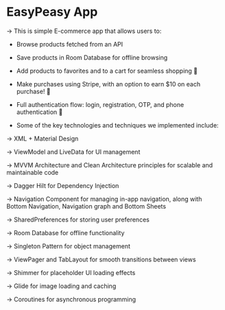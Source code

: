 # EasyPeasy App
-> This is simple E-commerce app that allows users to:

- Browse products fetched from an API

- Save products in Room Database for offline browsing

- Add products to favorites and to a cart for seamless shopping 🛒

- Make purchases using Stripe, with an option to earn $10 on each purchase! 💸

- Full authentication flow: login, registration, OTP, and phone authentication 📲

- Some of the key technologies and techniques we implemented include:

 -> XML + Material Design 

 -> ViewModel and LiveData for UI management

 -> MVVM Architecture and Clean Architecture principles for scalable and maintainable code

 -> Dagger Hilt for Dependency Injection

 -> Navigation Component for managing in-app navigation, along with Bottom Navigation, Navigation graph and Bottom Sheets

 -> SharedPreferences for storing user preferences

 -> Room Database for offline functionality

 -> Singleton Pattern for object management

 -> ViewPager and TabLayout for smooth transitions between views

 -> Shimmer for placeholder UI loading effects

 ->  Glide for image loading and caching

 ->  Coroutines for asynchronous programming
